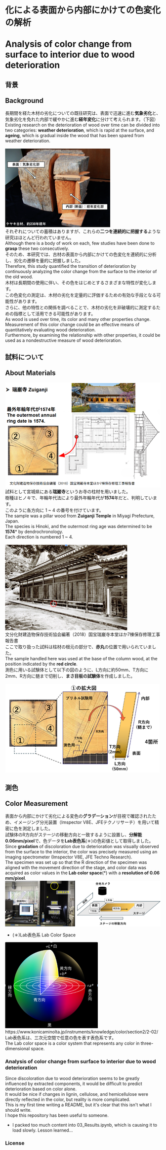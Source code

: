 # 化による表面から内部にかけての色変化の解析 <br><br> Analysis of color change from surface to interior due to wood deterioration

## 背景 <br><br> Background

長期間を経た木材の劣化についての既往研究は、表面で迅速に進む**気象劣化**と、気象劣化を免れた内部で緩やかに進む**経年変化**に分けて考えられます。（下図）
Existing research on the deterioration of wood over time can be divided into two categories: **weather deterioration**, which is rapid at the surface, and **ageing**, which is gradual inside the wood that has been spared from weather deterioration.<br><br>
<img src="Image\keyaki_img.png"> <br>
それぞれについての蓄積はありますが、これらの**二つを連続的に把握する**ような研究はほとんど行われていません。<br>
Although there is a body of work on each, few studies have been done to **grasp** these two consecutively.<br>
そのため、本研究では、古材の表面から内部にかけての色変化を連続的に分析し、劣化の遷移を量的に把握しました。 <br>
Therefore, this study quantified the transition of deterioration by continuously analyzing the color change from the surface to the interior of the old wood.<br>
木材は長期間の使用に伴い、その色をはじめとするさまざまな特性が変化します。<br>
この色変化の測定は、木材の劣化を定量的に評価するための有効な手段となる可能性があります。<br>
さらに、他の特性との関係を調べることで、木材の劣化を非破壊的に測定するための指標として活用できる可能性があります。<br>
As wood is used over time, its color and many other properties change. <br> 
Measurement of this color change could be an effective means of quantitatively evaluating wood deterioration. <br> 
Furthermore, by examining the relationship with other properties, it could be used as a nondestructive measure of wood deterioration.

## 試料について <br><br> About Materials
<img src='Image\Zuiganji1.png' width='600'><br>
試料として宮城県にある**瑞巌寺**というお寺の柱材を用いました。<br>
樹種はヒノキで、年輪年代法により最外年輪年代が**1574**年だと、判明しています。<br>
このように各方向に 1 ~ 4 の番号を付けています。<br>
The sample was a pillar wood from **Zuiganji Temple** in Miyagi Prefecture, Japan. <br> 
The species is Hinoki, and the outermost ring age was determined to be **1574*** by dendrochronology. <br> 
Each direction is numbered 1 ~ 4.<br><br>
<img src='Image\Zuiganji2.png'><br>
文分化財建造物保存技術協会編著（2018）国宝瑞巌寺本堂ほか7棟保存修理工事報告書<br>
ここで取り扱った試料は柱材の根元の部分で、**赤丸**の位置で用いられていました。<br>
The sample handled here was used at the base of the column wood, at the position indicated by the **red circle**.<br>
測色に用いる試験体として以下の図のように、L方向に約50mm、T方向に2mm、R方向に髄まで切削し、**まさ目板の試験体**を作成しました。<br><br>
<img src='Image\Material.png' width='500'>

## 測色 <br><br> Color Measurement
表面から内部にかけて劣化による変色の**グラデーション**が目視で確認されたため、イメージング分光装置（Imspector V8E、JFEテクノリサーチ）を用いて精密に色を測定しました。<br>
試験体のR方向がステージの移動方向と一致するように設置し、**分解能0.06mm/pixel**で、色データを**Lab表色系**(＊)の色彩値として取得しました。<br>
Since **gradation** of discoloration due to deterioration was visually observed from the surface to the interior, the color was precisely measured using an imaging spectrometer (Imspector V8E, JFE Techno Research). <br> 
The specimen was set up so that the R direction of the specimen was aligned with the movement direction of the stage, and color data was acquired as color values in the **Lab color space**(*) with a **resolution of 0.06 mm/pixel**. <br>
<img src='Image\Method.png'>
- (＊)Lab表色系 Lab Color Space
<img src='Image\Color.png' width='300'>
https://www.konicaminolta.jp/instruments/knowledge/color/section2/2-02/ <br>
Lab表色系は、三次元空間で任意の色を表す表色系です。<br>
The Lab color space is a color system that represents any color in three-dimensional space.

### Analysis of color change from surface to interior due to wood deterioration
Since discoloration due to wood deterioration seems to be greatly influenced by extracted components, it would be difficult to predict deterioration based on color alone.<br>
It would be nice if changes in lignin, cellulose, and hemicellulose were directly reflected in the color, but reality is more complicated.<br>
This is my first time writing a README, but it's clear that this isn't what I should write.<br>
I hope this repository has been useful to someone.

- I packed too much content into 03_Results.ipynb, which is causing it to load slowly. Lesson learned...

### License








